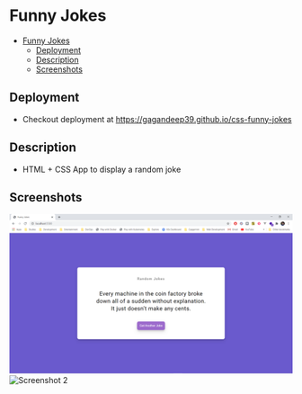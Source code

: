 # Funny Jokes

- [Funny Jokes](#funny-jokes)
  - [Deployment](#deployment)
  - [Description](#description)
  - [Screenshots](#screenshots)

## Deployment

- Checkout deployment at https://gagandeep39.github.io/css-funny-jokes

## Description

- HTML + CSS App to display a random joke

## Screenshots

![Screenshot 1](./assets/screenshot_1.png)
![Screenshot 2](./assets/screenshot_2.png)
